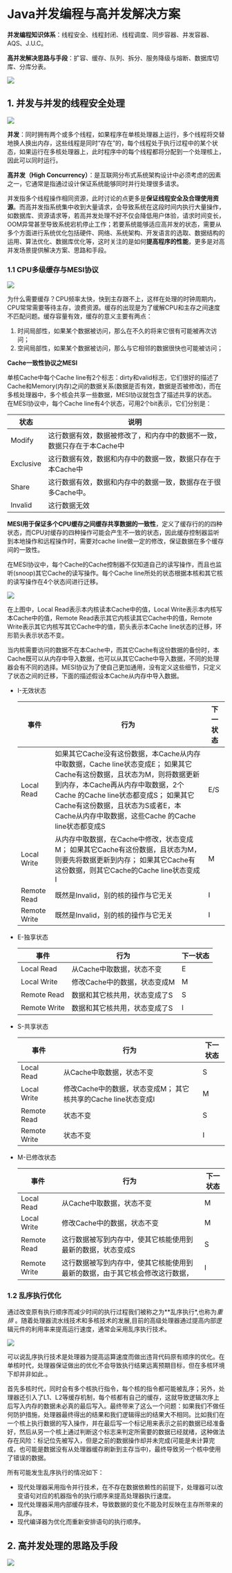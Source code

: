 # Java并发编程与高并发解决方案

**并发编程知识体系**：线程安全、线程封闭、线程调度、同步容器、并发容器、AQS、J.U.C。

**高并发解决思路与手段**：扩容、缓存、队列、拆分、服务降级与熔断、数据库切库、分库分表。

![](E:\GIT\distributed_techs\imgs\java并发编程相关图例\1.jpg)

## 1. 并发与并发的线程安全处理

![](E:\GIT\distributed_techs\imgs\java并发编程相关图例\2.jpg)

**并发**：同时拥有两个或多个线程，如果程序在单核处理器上运行，多个线程将交替地换人换出内存，这些线程是同时“存在”的，每个线程处于执行过程中的某个状态，如果运行在多核处理器上，此时程序中的每个线程都将分配到一个处理核上，因此可以同时运行。

**高并发（High Concurrency）**：是互联网分布式系统架构设计中必须考虑的因素之一，它通常是指通过设计保证系统能够同时并行处理很多请求。

并发指多个线程操作相同资源，此时讨论的点更多是**保证线程安全及合理使用资源**。而高并发指系统集中收到大量请求，会导致系统在这段时间内执行大量操作，如数据库、资源请求等，若高并发处理不好不仅会降低用户体验，请求时间变长，OOM异常甚至导致系统宕机停止工作；若要系统能够适应高并发的状态，需要从多个方面进行系统优化包括硬件、网络、系统架构、开发语言的选取、数据结构的运用、算法优化、数据库优化等，这时关注的是如何**提高程序的性能**，更多是对高并发场景提供解决方案、思路和手段。

### 1.1 CPU多级缓存与MESI协议

![](E:\GIT\distributed_techs\imgs\java并发编程相关图例\CPU多级缓存.PNG)

为什么需要缓存？CPU频率太快，快到主存跟不上，这样在处理的时钟周期内，CPU常常需要等待主存，浪费资源。缓存的出现是为了缓解CPU和主存之间速度不匹配问题。缓存容量有效，缓存的意义主要有两点：

1. 时间局部性，如果某个数据被访问，那么在不久的将来它很有可能被再次访问；
2. 空间局部性，如果某个数据被访问，那么与它相邻的数据很快也可能被访问；

**Cache一致性协议之MESI**

单核Cache中每个Cache line有2个标志：dirty和valid标志，它们很好的描述了Cache和Memory(内存)之间的数据关系(数据是否有效，数据是否被修改)，而在多核处理器中，多个核会共享一些数据，MESI协议就包含了描述共享的状态。   在MESI协议中，每个Cache line有4个状态，可用2个bit表示，它们分别是：

| 状态      | 说明                                                         |
| --------- | ------------------------------------------------------------ |
| Modify    | 这行数据有效，数据被修改了，和内存中的数据不一致，数据只存在于本Cache中 |
| Exclusive | 这行数据有效，数据和内存中的数据一致，数据只存在于本Cache中  |
| Share     | 这行数据有效，数据和内存中的数据一致，数据存在于很多Cache中。 |
| Invalid   | 这行数据无效                                                 |

**MESI用于保证多个CPU缓存之间缓存共享数据的一致性**，定义了缓存行的的四种状态，而CPU对缓存的四种操作可能会产生不一致的状态，因此缓存控制器监听到本地操作和远程操作时，需要对cache line做一定的修改，保证数据在多个缓存间的一致性。  

在MESI协议中，每个Cache的Cache控制器不仅知道自己的读写操作，而且也监听(snoop)其它Cache的读写操作。每个Cache line所处的状态根据本核和其它核的读写操作在4个状态间进行迁移。 

![](E:\GIT\distributed_techs\imgs\java并发编程相关图例\MESI协议状态迁移图.gif)

在上图中，Local Read表示本内核读本Cache中的值，Local Write表示本内核写本Cache中的值，Remote Read表示其它内核读其它Cache中的值，Remote Write表示其它内核写其它Cache中的值，箭头表示本Cache line状态的迁移，环形箭头表示状态不变。 

当内核需要访问的数据不在本Cache中，而其它Cache有这份数据的备份时，本Cache既可以从内存中导入数据，也可以从其它Cache中导入数据，不同的处理器会有不同的选择。MESI协议为了使自己更加通用，没有定义这些细节，只定义了状态之间的迁移，下面的描述假设本Cache从内存中导入数据。 

- I-无效状态

  | 事件           | 行为                                                         | 下一状态 |
  | -------------- | ------------------------------------------------------------ | -------- |
  | Local Read     | 如果其它Cache没有这份数据，本Cache从内存中取数据，Cache line状态变成E；  如果其它Cache有这份数据，且状态为M，则将数据更新到内存，本Cache再从内存中取数据，2个Cache 的Cache line状态都变成S；  如果其它Cache有这份数据，且状态为S或者E，本Cache从内存中取数据，这些Cache 的Cache line状态都变成S | E/S      |
  | Local Write| 从内存中取数据，在Cache中修改，状态变成M；  如果其它Cache有这份数据，且状态为M，则要先将数据更新到内存；  如果其它Cache有这份数据，则其它Cache的Cache line状态变成I | M        |
  | Remote Read| 既然是Invalid，别的核的操作与它无关                          | I        |
  | Remote Write | 既然是Invalid，别的核的操作与它无关                          | I        |

- E-独享状态

  | 事件         | 行为                          | 下一状态 |
  | ------------ | ----------------------------- | -------- |
  | Local Read   | 从Cache中取数据，状态不变     | E        |
  | Local Write  | 修改Cache中的数据，状态变成M  | M        |
  | Remote Read  | 数据和其它核共用，状态变成了S | S        |
  | Remote Write | 数据和其它核共用，状态变成了S | I        |

- S-共享状态

  | 事件         | 行为                                                         | 下一状态 |
  | ------------ | ------------------------------------------------------------ | -------- |
  | Local Read   | 从Cache中取数据，状态不变                                    | S        |
  | Local Write  | 修改Cache中的数据，状态变成M； 其它核共享的Cache line状态变成I | M        |
  | Remote Read  | 状态不变                                                     | S        |
  | Remote Write | 状态不变                                                     | I        |

- M-已修改状态

  | 事件         | 行为                                                         | 下一状态 |
  | ------------ | ------------------------------------------------------------ | -------- |
  | Local Read   | 从Cache中取数据，状态不变                                    | M        |
  | Local Write  | 修改Cache中的数据，状态不变                                  | M        |
  | Remote Read  | 这行数据被写到内存中，使其它核能使用到最新的数据，状态变成S  | S        |
  | Remote Write | 这行数据被写到内存中，使其它核能使用到最新的数据，由于其它核会修改这行数据， | I        |

### 1.2 **乱序执行优化**

通过改变原有执行顺序而减少时间的执行过程我们被称之为**乱序执行*,也称为*重排* 。随着处理器流水线技术和多核技术的发展,目前的高级处理器通过提高内部逻辑元件的利用率来提高运行速度，通常会采用乱序执行技术。

![](E:\GIT\distributed_techs\imgs\java并发编程相关图例\乱序执行.PNG)

可以说乱序执行技术是处理器为提高运算速度而做出违背代码原有顺序的优化。在单核时代，处理器保证做出的优化不会导致执行结果远离预期目标，但在多核环境下却并非如此.。

首先多核时代，同时会有多个核执行指令，每个核的指令都可能被乱序；另外，处理器还引入了L1、L2等缓存机制，每个核都有自己的缓存，这就导致逻辑次序上后写入内存的数据未必真的最后写入。最终带来了这么一个问题：如果我们不做任何防护措施，处理器最终得出的结果和我们逻辑得出的结果大不相同。比如我们在一个核上执行数据的写入操作，并在最后写一个标记用来表示之前的数据已经准备好，然后从另一个核上通过判断这个标志来判定所需要的数据已经就绪，这种做法存在风险：标记位先被写入，但是之前的数据操作却并未完成(可能是未计算完成，也可能是数据没有从处理器缓存刷新到主存当中)，最终导致另一个核中使用了错误的数据。

所有可能发生乱序执行的情况如下：

- 现代处理器采用指令并行技术，在不存在数据依赖性的前提下，处理器可以改变语句对应的机器指令的执行顺序来提高处理器执行速度。
- 现代处理器采用内部缓存技术，导致数据的变化不能及时反映在主存所带来的乱序。
- 现代编译器为优化而重新安排语句的执行顺序。



## 2. 高并发处理的思路及手段 

![](E:\GIT\distributed_techs\imgs\java并发编程相关图例\3.jpg)

















